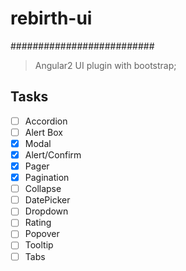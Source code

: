 # rebirth-ui
##########################
> Angular2 UI plugin with bootstrap;

## Tasks

- [ ] Accordion
- [ ] Alert Box
- [x] Modal
- [x] Alert/Confirm
- [x] Pager
- [x] Pagination
- [ ] Collapse
- [ ] DatePicker
- [ ] Dropdown
- [ ] Rating
- [ ] Popover
- [ ] Tooltip
- [ ] Tabs

